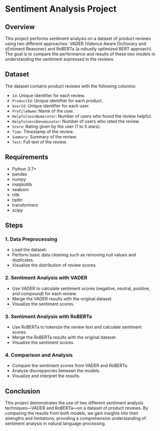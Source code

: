 
# Sentiment Analysis Project

## Overview
This project performs sentiment analysis on a dataset of product reviews using two different approaches: VADER (Valence Aware Dictionary and sEntiment Reasoner) and RoBERTa (a robustly optimized BERT approach). The goal is to compare the performance and results of these two models in understanding the sentiment expressed in the reviews.

## Dataset
The dataset contains product reviews with the following columns:
- `Id`: Unique identifier for each review.
- `ProductId`: Unique identifier for each product.
- `UserId`: Unique identifier for each user.
- `ProfileName`: Name of the user.
- `HelpfulnessNumerator`: Number of users who found the review helpful.
- `HelpfulnessDenominator`: Number of users who rated the review.
- `Score`: Rating given by the user (1 to 5 stars).
- `Time`: Timestamp of the review.
- `Summary`: Summary of the review.
- `Text`: Full text of the review.

## Requirements
- Python 3.7+
- pandas
- numpy
- matplotlib
- seaborn
- nltk
- tqdm
- transformers
- scipy

## Steps

### 1. Data Preprocessing
- Load the dataset.
- Perform basic data cleaning such as removing null values and duplicates.
- Visualize the distribution of review scores.

### 2. Sentiment Analysis with VADER
- Use VADER to calculate sentiment scores (negative, neutral, positive, and compound) for each review.
- Merge the VADER results with the original dataset.
- Visualize the sentiment scores.

### 3. Sentiment Analysis with RoBERTa
- Use RoBERTa to tokenize the review text and calculate sentiment scores.
- Merge the RoBERTa results with the original dataset.
- Visualize the sentiment scores.

### 4. Comparison and Analysis
- Compare the sentiment scores from VADER and RoBERTa.
- Analyze discrepancies between the models.
- Visualize and interpret the results.

## Conclusion
This project demonstrates the use of two different sentiment analysis techniques—VADER and RoBERTa—on a dataset of product reviews. By comparing the results from both models, we gain insights into their strengths and limitations, providing a comprehensive understanding of sentiment analysis in natural language processing.




